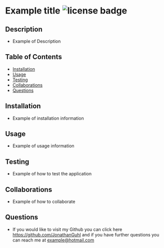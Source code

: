 # Example title  ![license badge](https://img.shields.io/badge/License-MPL%202.0-brightgreen.svg)

## Description

 - Example of Description

## Table of Contents
    
 - [Installation](#installation)
 - [Usage](#usage)
 - [Testing](#testing)
 - [Collaborations](#collaborations)
 - [Questions](#questions)

## Installation

 - Example of installation information

## Usage 

- Example of usage information

## Testing 

- Example of how to test the application

## Collaborations

- Example of how to collaborate

## Questions

- If you would like to visit my Github you can click here https://github.com/JonathanGuhl and if you have further questions you can reach me at example@hotmail.com
